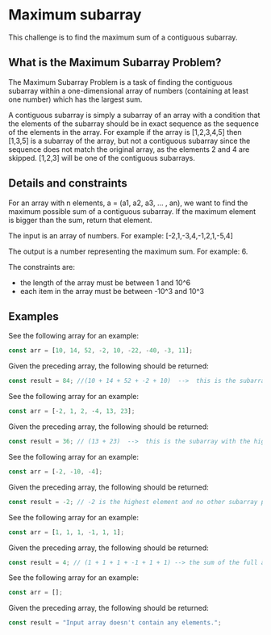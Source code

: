 # Maximum subarray

This challenge is to find the maximum sum of a contiguous subarray.

## What is the Maximum Subarray Problem?

The Maximum Subarray Problem is a task of finding the contiguous subarray within a one-dimensional array of numbers (containing at least one number) which has the largest sum.

A contiguous subarray is simply a subarray of an array with a condition that the elements of the subarray should be in exact sequence as the sequence of the elements in the array.
For example if the array is [1,2,3,4,5] then [1,3,5] is a subarray of the array, but not a contiguous subarray since the sequence does not match the original array, as the elements 2 and 4 are skipped. [1,2,3] will be one of the contiguous subarrays.

## Details and constraints

For an array with n elements, a = (a1, a2, a3, … , an), we want to find the maximum possible sum of a contiguous subarray. If the maximum element is bigger than the sum, return that element.

The input is an array of numbers. For example: [-2,1,-3,4,-1,2,1,-5,4]

The output is a number representing the maximum sum. For example: 6.

The constraints are:

- the length of the array must be between 1 and 10^6
- each item in the array must be between -10^3 and 10^3

## Examples

See the following array for an example:

```js
const arr = [10, 14, 52, -2, 10, -22, -40, -3, 11];
```

Given the preceding array, the following should be returned:

```js
const result = 84; //(10 + 14 + 52 + -2 + 10)  -->  this is the subarray with the highest sum value. The total for the full array is only 30.
```

See the following array for an example:

```js
const arr = [-2, 1, 2, -4, 13, 23];
```

Given the preceding array, the following should be returned:

```js
const result = 36; // (13 + 23)  -->  this is the subarray with the highest sum value. Sum of the full array is only 33
```

See the following array for an example:

```js
const arr = [-2, -10, -4];
```

Given the preceding array, the following should be returned:

```js
const result = -2; // -2 is the highest element and no other subarray provides a higher number
```

See the following array for an example:

```js
const arr = [1, 1, 1, -1, 1, 1];
```

Given the preceding array, the following should be returned:

```js
const result = 4; // (1 + 1 + 1 + -1 + 1 + 1) --> the sum of the full array is the highest number
```

See the following array for an example:

```js
const arr = [];
```

Given the preceding array, the following should be returned:

```js
const result = "Input array doesn't contain any elements.";
```
